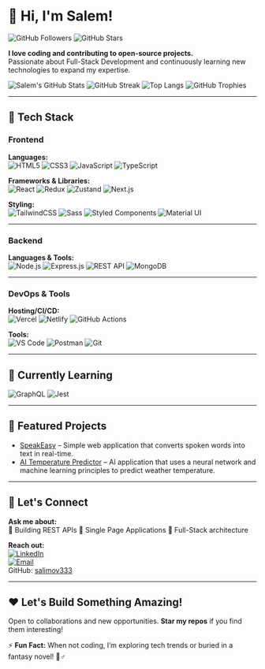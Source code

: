 # 👋 Hi, I'm Salem!

<!-- ![Profile Views](https://komarev.com/ghpvc/?username=salimov333&color=blueviolet&style=flat-square) -->

![GitHub Followers](https://img.shields.io/github/followers/salimov333?label=Followers&style=social)
![GitHub Stars](https://img.shields.io/github/stars/salimov333?label=Stars&style=social)

**I love coding and contributing to open-source projects.**  
Passionate about Full-Stack Development and continuously learning new technologies to expand my expertise.

![Salem's GitHub Stats](https://github-readme-stats.vercel.app/api?username=salimov333&count_private=true&show_icons=true&theme=radical)
![GitHub Streak](https://github-readme-streak-stats.herokuapp.com/?user=salimov333&theme=radical&hide_border=true)
![Top Langs](https://github-readme-stats.vercel.app/api/top-langs/?username=salimov333&layout=compact&theme=radical)
![GitHub Trophies](https://github-profile-trophy.vercel.app/?username=salimov333&theme=radical&no-frame=true&row=2&column=4)

---

## 🔧 Tech Stack

### **Frontend**

**Languages:**  
![HTML5](https://img.shields.io/badge/HTML5-E34F26?style=flat-square&logo=html5&logoColor=white) ![CSS3](https://img.shields.io/badge/CSS3-1572B6?style=flat-square&logo=css3&logoColor=white) ![JavaScript](https://img.shields.io/badge/JavaScript-F7DF1E?style=flat-square&logo=javascript&logoColor=black) ![TypeScript](https://img.shields.io/badge/TypeScript-3178C6?style=flat-square&logo=typescript&logoColor=white)

**Frameworks & Libraries:**  
![React](https://img.shields.io/badge/React-61DAFB?style=flat-square&logo=react&logoColor=black) ![Redux](https://img.shields.io/badge/Redux-764ABC?style=flat-square&logo=redux&logoColor=white) ![Zustand](https://img.shields.io/badge/Zustand-5A67D8?style=flat-square&logo=zustand&logoColor=white) ![Next.js](https://img.shields.io/badge/Next.js-000000?style=flat-square&logo=next.js&logoColor=white)

**Styling:**  
![TailwindCSS](https://img.shields.io/badge/Tailwind_CSS-06B6D4?style=flat-square&logo=tailwind-css&logoColor=white) ![Sass](https://img.shields.io/badge/Sass-CC6699?style=flat-square&logo=sass&logoColor=white) ![Styled Components](https://img.shields.io/badge/Styled_Components-DB7093?style=flat-square&logo=styled-components&logoColor=white) ![Material UI](https://img.shields.io/badge/Material_UI-007FFF?style=flat-square&logo=mui&logoColor=white)

---

### **Backend**

**Languages & Tools:**  
![Node.js](https://img.shields.io/badge/Node.js-339933?style=flat-square&logo=node.js&logoColor=white) ![Express.js](https://img.shields.io/badge/Express.js-000000?style=flat-square&logo=express&logoColor=white) ![REST API](https://img.shields.io/badge/REST_API-02569B?style=flat-square&logo=rest) ![MongoDB](https://img.shields.io/badge/MongoDB-47A248?style=flat-square&logo=mongodb&logoColor=white)

---

### **DevOps & Tools**

**Hosting/CI/CD:**  
![Vercel](https://img.shields.io/badge/Vercel-000000?style=flat-square&logo=vercel&logoColor=white) ![Netlify](https://img.shields.io/badge/Netlify-00C7B7?style=flat-square&logo=netlify&logoColor=white) ![GitHub Actions](https://img.shields.io/badge/GitHub_Actions-2088FF?style=flat-square&logo=github-actions&logoColor=white)

**Tools:**  
![VS Code](https://img.shields.io/badge/VS_Code-007ACC?style=flat-square&logo=visual-studio-code&logoColor=white) ![Postman](https://img.shields.io/badge/Postman-FF6C37?style=flat-square&logo=postman&logoColor=white) ![Git](https://img.shields.io/badge/Git-F05032?style=flat-square&logo=git&logoColor=white)

---

## 🌱 **Currently Learning**

![GraphQL](https://img.shields.io/badge/GraphQL-E10098?style=flat-square&logo=graphql&logoColor=white) ![Jest](https://img.shields.io/badge/Jest-C21325?style=flat-square&logo=jest&logoColor=white)

---

## 🚀 Featured Projects

- [SpeakEasy](https://salimov333.github.io/speakEasy/) – Simple web application that converts spoken words into text in real-time.
- [AI Temperature Predictor](https://salimov333.github.io/ai-temperature-predictor/) – AI application that uses a neural network and machine learning principles to predict weather temperature.

---

## 💬 Let's Connect

**Ask me about:**  
🔹 Building REST APIs 🔹 Single Page Applications 🔹 Full-Stack architecture

**Reach out:**  
[![LinkedIn](https://img.shields.io/badge/LinkedIn-Salem_Helwani-0077B5?style=flat-square&logo=linkedin)](https://www.linkedin.com/in/salem-helwani/)  
[![Email](https://img.shields.io/badge/Email-salemhelwani@web.de-D14836?style=flat-square&logo=gmail)](mailto:salemhelwani@web.de)  
GitHub: [salimov333](https://github.com/salimov333/)

---

## ❤️ Let's Build Something Amazing!

Open to collaborations and new opportunities. **Star my repos** if you find them interesting!

⚡ **Fun Fact:** When not coding, I’m exploring tech trends or buried in a fantasy novel! 🧙♂️
